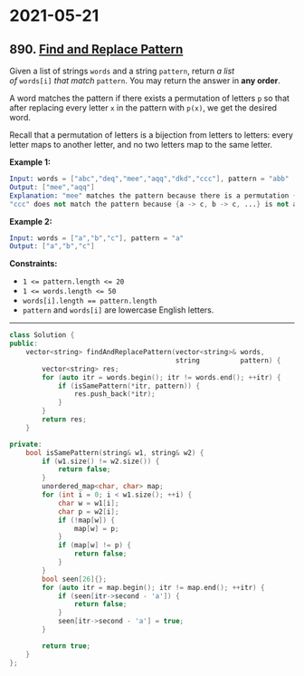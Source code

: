 # 2021-05-21

## 890. [Find and Replace Pattern](https://leetcode.com/problems/find-and-replace-pattern/)

Given a list of strings `words` and a string `pattern`, return *a list of* `words[i]` *that match* `pattern`. You may return the answer in **any order**.

A word matches the pattern if there exists a permutation of letters `p` so that after replacing every letter `x` in the pattern with `p(x)`, we get the desired word.

Recall that a permutation of letters is a bijection from letters to letters: every letter maps to another letter, and no two letters map to the same letter.

**Example 1:**

```s
Input: words = ["abc","deq","mee","aqq","dkd","ccc"], pattern = "abb"
Output: ["mee","aqq"]
Explanation: "mee" matches the pattern because there is a permutation {a -> m, b -> e, ...}.
"ccc" does not match the pattern because {a -> c, b -> c, ...} is not a permutation, since a and b map to the same letter.
```

**Example 2:**

```s
Input: words = ["a","b","c"], pattern = "a"
Output: ["a","b","c"]
```

**Constraints:**

- `1 <= pattern.length <= 20`
- `1 <= words.length <= 50`
- `words[i].length == pattern.length`
- `pattern` and `words[i]` are lowercase English letters.

---

```c++
class Solution {
public:
    vector<string> findAndReplacePattern(vector<string>& words,
                                         string          pattern) {
        vector<string> res;
        for (auto itr = words.begin(); itr != words.end(); ++itr) {
            if (isSamePattern(*itr, pattern)) {
                res.push_back(*itr);
            }
        }
        return res;
    }

private:
    bool isSamePattern(string& w1, string& w2) {
        if (w1.size() != w2.size()) {
            return false;
        }
        unordered_map<char, char> map;
        for (int i = 0; i < w1.size(); ++i) {
            char w = w1[i];
            char p = w2[i];
            if (!map[w]) {
                map[w] = p;
            }
            if (map[w] != p) {
                return false;
            }
        }
        bool seen[26]{};
        for (auto itr = map.begin(); itr != map.end(); ++itr) {
            if (seen[itr->second - 'a']) {
                return false;
            }
            seen[itr->second - 'a'] = true;
        }

        return true;
    }
};
```
